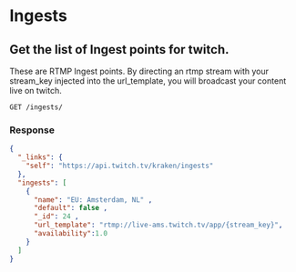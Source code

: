 # Ingests

## Get the list of Ingest points for twitch.

These are RTMP Ingest points. By directing an rtmp stream with your stream_key injected into the url_template, you will broadcast your content live on twitch.

`GET /ingests/`

### Response

```json
{
  "_links": {
    "self": "https://api.twitch.tv/kraken/ingests"
  },
  "ingests": [
    {
      "name": "EU: Amsterdam, NL" ,
      "default": false ,
      "_id": 24 ,
      "url_template": "rtmp://live-ams.twitch.tv/app/{stream_key}",
      "availability":1.0
    }
  ]
}
```
